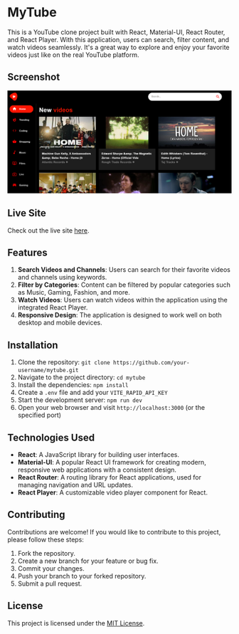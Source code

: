 # MyTube

This is a YouTube clone project built with React, Material-UI, React Router, and React Player. With this application, users can search, filter content, and watch videos seamlessly. It's a great way to explore and enjoy your favorite videos just like on the real YouTube platform.

## Screenshot

![](/public/screenshot.png)

## Live Site

Check out the live site [here](https://my-tub3.netlify.app/).

## Features

1. **Search Videos and Channels**: Users can search for their favorite videos and channels using keywords.
2. **Filter by Categories**: Content can be filtered by popular categories such as Music, Gaming, Fashion, and more.
3. **Watch Videos**: Users can watch videos within the application using the integrated React Player.
4. **Responsive Design**: The application is designed to work well on both desktop and mobile devices.

## Installation

1. Clone the repository: `git clone https://github.com/your-username/mytube.git`
2. Navigate to the project directory: `cd mytube`
3. Install the dependencies: `npm install`
4. Create a `.env` file and add your `VITE_RAPID_API_KEY`
5. Start the development server: `npm run dev`
6. Open your web browser and visit `http://localhost:3000` (or the specified port)

## Technologies Used

- **React**: A JavaScript library for building user interfaces.
- **Material-UI**: A popular React UI framework for creating modern, responsive web applications with a consistent design.
- **React Router**: A routing library for React applications, used for managing navigation and URL updates.
- **React Player**: A customizable video player component for React.

## Contributing

Contributions are welcome! If you would like to contribute to this project, please follow these steps:

1. Fork the repository.
2. Create a new branch for your feature or bug fix.
3. Commit your changes.
4. Push your branch to your forked repository.
5. Submit a pull request.

## License

This project is licensed under the [MIT License](LICENSE).
